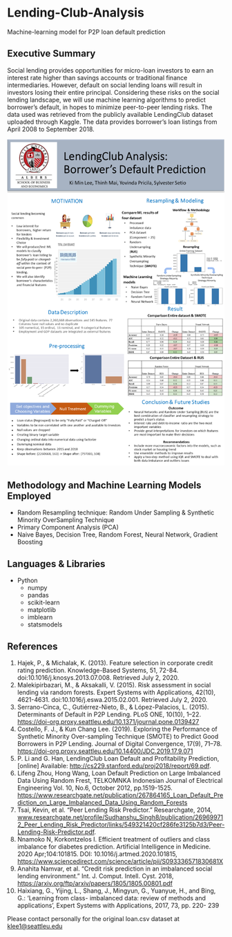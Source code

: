 # Lending-Club-Analysis
Machine-learning model for P2P loan default prediction
## Executive Summary
Social lending provides opportunities for micro-loan investors to earn an interest rate higher than savings accounts or traditional finance intermediaries. However, default on social lending loans will result in investors losing their entire principal. Considering these risks on the social lending landscape, we will use machine learning algorithms to predict borrower’s default, in hopes to minimize peer-to-peer lending risks. The data used was retrieved from the publicly available LendingClub dataset uploaded through Kaggle. The data provides borrower’s loan listings from April 2008 to September 2018. 

![](Slide1.PNG)

## Methodology and Machine Learning Models Employed
* Random Resampling technique: Random Under Sampling & Synthetic Minority OverSampling Technique
* Primary Component Analysis (PCA)
* Naive Bayes, Decision Tree, Random Forest, Neural Network, Gradient Boosting

## Languages & Libraries
* Python
  * numpy
  * pandas
  * scikit-learn
  * matplotlib
  * imblearn
  * statsmodels

## References
1. Hajek, P., & Michalak, K. (2013). Feature selection in corporate credit rating prediction. Knowledge-Based Systems, 51, 72-84. doi:10.1016/j.knosys.2013.07.008. Retrieved July 2, 2020. 
2. Malekipirbazari, M., & Aksakalli, V. (2015). Risk assessment in social lending via random forests. Expert Systems with Applications, 42(10), 4621-4631. doi:10.1016/j.eswa.2015.02.001. Retrieved July 2, 2020. 
3.	Serrano-Cinca, C., Gutiérrez-Nieto, B., & López-Palacios, L. (2015). Determinants of Default in P2P Lending. PLoS ONE, 10(10), 1–22. https://doi-org.proxy.seattleu.edu/10.1371/journal.pone.0139427
4.	Costello, F. J., & Kun Chang Lee. (2019). Exploring the Performance of Synthetic Minority Over-sampling Technique (SMOTE) to Predict Good Borrowers in P2P Lending. Journal of Digital Convergence, 17(9), 71–78. https://doi-org.proxy.seattleu.edu/10.14400/JDC.2019.17.9.071
5.	P. Li and G. Han, LendingClub Loan Default and Profitability Prediction, [online] Available: http://cs229.stanford.edu/proj2018/report/69.pdf. 
6.	Lifeng Zhou, Hong Wang, Loan Default Prediction on Large Imbalanced Data Using Random Frest, TELKOMNKA Indonesian Journal of Electrical Engineering Vol. 10, No.6, October 2012, pp.1519-1525. https://www.researchgate.net/publication/267864165_Loan_Default_Prediction_on_Large_Imbalanced_Data_Using_Random_Forests
7.	Tsai, Kevin, et al. “Peer Lending Risk Predictor.” Researchgate, 2014, www.researchgate.net/profile/Sudhanshu_Singh8/publication/269699712_Peer_Lending_Risk_Predictor/links/549321420cf286fe3125b7d3/Peer-Lending-Risk-Predictor.pdf.
8.	Nnamoko N, Korkontzelos I. Efficient treatment of outliers and class imbalance for diabetes prediction. Artificial Intelligence in Medicine. 2020 Apr;104:101815. DOI: 10.1016/j.artmed.2020.101815,
https://www.sciencedirect.com/science/article/pii/S093336571830681X
9.	Anahita Namvar, et al. “Credit risk prediction in an imbalanced social lending environment.”  Int. J. Comput. Intell. Cyst. 2018,
https://arxiv.org/ftp/arxiv/papers/1805/1805.00801.pdf
10.	Haixiang, G., Yijing, L., Shang, J., Mingyun, G., Yuanyue, H., and Bing, G.: ‘Learning from class- imbalanced data: review of methods and applications’, Expert Systems with Applications, 2017, 73, pp. 220- 239 

Please contact personally for the original loan.csv dataset at klee1@seattleu.edu 
